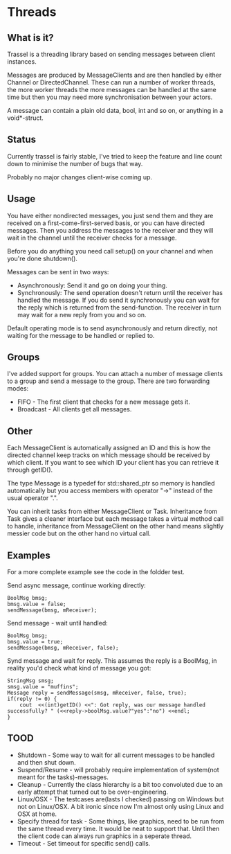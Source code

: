Threads
=======

What is it?
-----------
Trassel is a threading library based on sending messages between client instances.

Messages are produced by MessageClients and are then handled by either Channel or DirectedChannel. These can run a number of worker threads, 
the more worker threads the more messages can be handled at the same time but then you may need more synchronisation between your actors.

A message can contain a plain old data, bool, int and so on, or anything in a void*-struct.

Status
------

Currently trassel is fairly stable, I've tried to keep the feature and line count down to minimise the number of bugs that way.

Probably no major changes client-wise coming up.

Usage
-----
You have either nondirected messages, you just send them and they are received on a first-come-first-served basis, or you can have
directed messages. Then you address the messages to the receiver and they will wait in the channel until the receiver checks for a message.

Before you do anything you need call setup() on your channel and when you're done shutdown().
 
Messages can be sent in two ways:

* Asynchronously: Send it and go on doing your thing.
* Synchronously: The send operation doesn't return until the receiver has handled the message.
	If you do send it synchronously you can wait for the reply which is returned from the send-function.
	The receiver in turn may wait for a new reply from you and so on.

Default operating mode is to send asynchronously and return directly, not waiting for the message to be handled or replied to.

Groups
------

I've added support for groups. You can attach a number of message clients to a group and send a message to the group. There are two forwarding modes:

* FIFO - The first client that checks for a new message gets it.
* Broadcast - All clients get all messages.

Other
-----
Each MessageClient is automatically assigned an ID and this is how the directed channel keep tracks on which message should be received by
which client. If you want to see which ID your client has you can retrieve it through getID().

The type Message is a typedef for std::shared_ptr<MessageS> so memory is handled automatically but you access members with 
operator "->" instead of the usual operator ".".

You can inherit tasks from either MessageClient or Task. 
Inheritance from Task gives a cleaner interface but each message takes a virtual method call to handle, inheritance from MessageClient on
the other hand means slightly messier code but on the other hand no virtual call.

Examples
--------
For a more complete example see the code in the foldder test.

Send async message, continue working directly:
    
	BoolMsg bmsg;
	bmsg.value = false;
    sendMessage(bmsg, mReceiver);

Send message - wait until handled:
    
	BoolMsg bmsg;
	bmsg.value = true;
	sendMessage(bmsg, mReceiver, false);

Synd message and wait for reply. This assumes the reply is a BoolMsg, in reality you'd check what kind of message you got:

    StringMsg smsg;
	smsg.value = "muffins";
    Message reply = sendMessage(smsg, mReceiver, false, true);
    if(reply != 0) {
    	cout  <<(int)getID() <<": Got reply, was our message handled successfully? " (<<reply->boolMsg.value?"yes":"no") <<endl;
    }

TOOD
----

* Shutdown - Some way to wait for all current messages to be handled and then shut down.
* Suspend/Resume - will probably require implementation of system(not meant for the tasks)-messages.
* Cleanup - Currently the class hierarchy is a bit too convoluted due to an early attempt that turned out to be over-engineering.
* Linux/OSX - The testcases are(lasts I  checked) passing on Windows but not on Linux/OSX. A bit ironic since now I'm almost only using Linux and OSX at home.
* Specify thread for task - Some things, like graphics, need to be run from the same thread every time. It would be neat to support that. Until then the client code can always run graphics in a seperate thread.
* Timeout - Set timeout for specific send() calls.